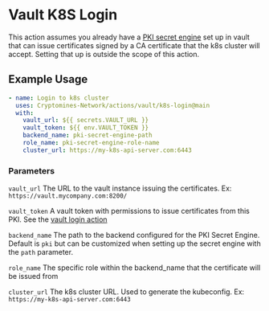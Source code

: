 # Vault K8S Login

This action assumes you already have a [PKI secret engine](https://www.vaultproject.io/docs/secrets/pki) set up in vault that can issue certificates signed by a CA certificate that the k8s cluster will accept. Setting that up is outside the scope of this action.

## Example Usage

```yaml
- name: Login to k8s cluster
  uses: Cryptomines-Network/actions/vault/k8s-login@main
  with:
    vault_url: ${{ secrets.VAULT_URL }}
    vault_token: ${{ env.VAULT_TOKEN }}
    backend_name: pki-secret-engine-path
    role_name: pki-secret-engine-role-name
    cluster_url: https://my-k8s-api-server.com:6443
```

### Parameters

`vault_url` The URL to the vault instance issuing the certificates. Ex: `https://vault.mycompany.com:8200/`

`vault_token` A vault token with permissions to issue certificates from this PKI. See the [vault login action](../login)

`backend_name` The path to the backend configured for the PKI Secret Engine. Default is `pki` but can be customized when setting up the secret engine with the `path` parameter.

`role_name` The specific role within the backend_name that the certificate will be issued from

`cluster_url` The k8s cluster URL. Used to generate the kubeconfig. Ex: `https://my-k8s-api-server.com:6443`

